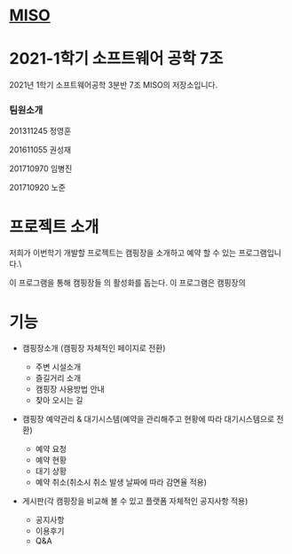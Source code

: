 # [MISO](https://github.com/SMU-EB0055/SE2021_HAEA0008_3)

# 2021-1학기 소프트웨어 공학 7조
2021년 1학기 소프트웨어공학 3분반 7조 MISO의 저장소입니다.

### 팀원소개 


201311245 정영훈

201611055 권성재

201710970 임병진

201710920 노준



# 프로젝트 소개

저희가 이번학기 개발할 프로젝트는 캠핑장을 소개하고 예약 할 수 있는 프로그램입니다.\

이 프로그램을 통해 캠핑장들 의 활성화를 돕는다. 이 프로그램은 캠핑장의

# 기능 


* 캠핑장소개 (캠핑장 자체적인 페이지로 전환)
  - 주변 시설소개
  - 즐길거리 소개
  - 캠핑장 사용방법 안내
  - 찾아 오시는 길

* 캠핑장 예약관리 & 대기시스템(예약을 관리해주고 현황에 따라 대기시스템으로 전환)
  - 예약 요청
  - 예약 현황
  - 대기 상황
  - 예약 취소(취소시 취소 발생 날짜에 따라 감면율 적용)
  
* 게시판(각 캠핑장을 비교해 볼 수 있고 플랫폼 자체적인 공지사항 적용)
  - 공지사항
  - 이용후기
  - Q&A

